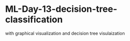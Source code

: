 # ML-Day-13-decision-tree-classification
with graphical visualization and decision tree visulaization
